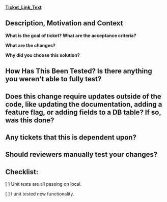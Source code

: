 **[Ticket_Link_Text](https://freestar.atlassian.net/browse/Ticket_Number)**

## Description, Motivation and Context

**What is the goal of ticket?  What are the acceptance criteria?**

**What are the changes?**

**Why did you choose this solution?**

## How Has This Been Tested?  Is there anything you weren't able to fully test?

## Does this change require updates outside of the code, like updating the documentation, adding a feature flag, or adding fields to a DB table? If so, was this done?

## Any tickets that this is dependent upon?

## Should reviewers manually test your changes?

## Checklist:
[ ] Unit tests are all passing on local.

[ ] I unit tested new functionality.
